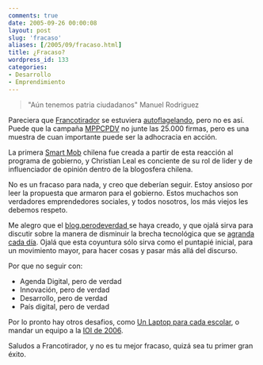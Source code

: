 ```yaml
---
comments: true
date: 2005-09-26 00:00:08
layout: post
slug: 'fracaso'
aliases: [/2005/09/fracaso.html]
title: ¿Fracaso?
wordpress_id: 133
categories:
- Desarrollo
- Emprendimiento
---
```


> "Aún tenemos patria ciudadanos" Manuel Rodriguez

Pareciera que [Francotirador](http://www.argonave.com/francotirador/) se estuviera [autoflagelando](http://www.argonave.com/francotirador/archives/2005/09/mi_mejor_fracas.html), pero no es así. Puede que la campaña [MPPCPDV](http://miprimerpc.perodeverdad.cl/) no junte las 25.000 firmas, pero es una muestra de cuan importante puede ser la adhocracia en acción.

La primera [Smart Mob](http://en.wikipedia.org/wiki/Smart_mobs) chilena fue creada a partir de esta reacción al programa de gobierno, y Christian Leal es conciente de su rol de lider y de influenciador de opinión dentro de la blogosfera chilena.

No es un fracaso para nada, y creo que deberían seguir. Estoy ansioso por leer la propuesta que armaron para el gobierno. Estos muchachos son verdadores emprendedores sociales, y todos nosotros, los más viejos les debemos respeto.

Me alegro que el [blog.perodeverdad ](http://blog.perodeverdad/)se haya creado, y que ojalá sirva para discutir sobre la manera de disminuir la brecha tecnológica que se [agranda cada día](http://www.lnds.net/archives/2005/08/la_expansion_de_1.html). Ojalá que esta coyuntura sólo sirva como el puntapié inicial, para un movimiento mayor, para hacer cosas y pasar más allá del discurso.

Por que no seguir con:

  * Agenda Digital, pero de verdad
  * Innovación, pero de verdad
  * Desarrollo, pero de verdad
  * País digital, pero de verdad

Por lo pronto hay otros desafios, como [Un Laptop para cada escolar](http://www.lnds.net/archives/2005/09/un_laptop_para.html), o mandar un equipo a la [IOI de 2006](http://www.lnds.net/archives/2005/09/cuba_los_mejore.html).

Saludos a Francotirador, y no es tu mejor fracaso, quizá sea tu primer gran éxito.



